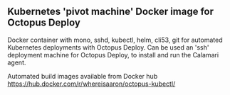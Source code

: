 ## Kubernetes 'pivot machine' Docker image for Octopus Deploy

Docker container with mono, sshd, kubectl, helm, cli53, git for automated Kubernetes deployments with Octopus Deploy.
Can be used an 'ssh' deployment machine for Octopus Deploy, to install and run the Calamari agent.

Automated build images available from Docker hub
https://hub.docker.com/r/whereisaaron/octopus-kubectl/
